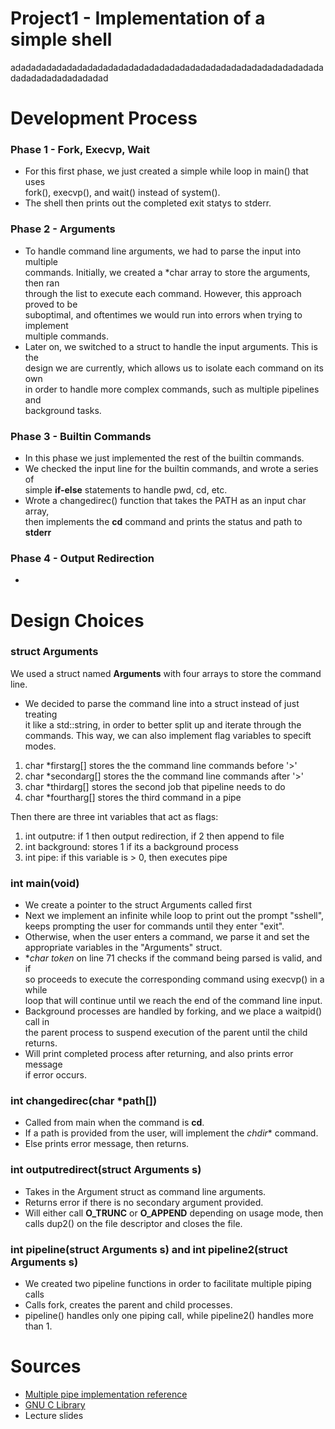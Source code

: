 # Project1 - **Implementation of a simple shell**

adadadadadadadadadadadadadadadadadadadadadadadadadadadadadadadadadadadadadadadad

# Development Process
### Phase 1 - Fork, Execvp, Wait

- For this first phase, we just created a simple while loop in main() that uses \
fork(), execvp(), and wait() instead of system().
- The shell then prints out the completed exit statys to stderr.

### Phase 2 - Arguments

- To handle command line arguments, we had to parse the input into multiple \
commands. Initially, we created a *char array to store the arguments, then ran \
through the list to execute each command. However, this approach proved to be \
suboptimal, and oftentimes we would run into errors when trying to implement \
multiple commands. 
- Later on, we switched to a struct to handle the input arguments. This is the \
design we are currently, which allows us to isolate each command on its own \
in order to handle more complex commands, such as multiple pipelines and \
background tasks.

### Phase 3 - Builtin Commands

- In this phase we just implemented the rest of the builtin commands. 
- We checked the input line for the builtin commands, and wrote a series of \
simple **if-else** statements to handle pwd, cd, etc. 
- Wrote a changedirec() function that takes the PATH as an input char array, \
 then implements the **cd** command and prints the status and path to **stderr**

### Phase 4 - Output Redirection

- 


# Design Choices
### struct Arguments

We used a struct named **Arguments** with four arrays to store the command line. 
- We decided to parse the command line into a struct instead of just treating \
it like a std::string, in order to better split up and iterate through the \
commands. This way, we can also implement flag variables to specift modes.

1. char *firstarg[] stores the the command line commands before '>'
2. char *secondarg[] stores the the command line commands after '>'
3. char *thirdarg[] stores the second job that pipeline needs to do
4. char *fourtharg[] stores the third command in a pipe

Then there are three int variables that act as flags:

1. int outputre: if 1 then output redirection, if 2 then append to file
2. int background: stores 1 if its a background process
3. int pipe: if this variable is > 0, then executes pipe

### int main(void)

- We create a pointer to the struct Arguments called first
- Next we implement an infinite while loop to print out the prompt "sshell", \
keeps prompting the user for commands until they enter "exit". 
- Otherwise, when the user enters a command, we parse it and set the \
appropriate variables in the "Arguments" struct.
- **char *token** on line 71 checks if the command being parsed is valid, and if\
so proceeds to execute the corresponding command using execvp() in a while \
loop that will continue until we reach the end of the command line input.
- Background processes are handled by forking, and we place a waitpid() call in \
the parent process to suspend execution of the parent until the child returns.
- Will print completed process after returning, and also prints error message \
if error occurs. 

### int changedirec(char *path[])
- Called from main when the command is **cd**.
- If a path is provided from the user, will implement the *chdir** command.
- Else prints error message, then returns.

### int outputredirect(struct Arguments s)
- Takes in the Argument struct as command line arguments.
- Returns error if there is no secondary argument provided.
- Will either call **O_TRUNC** or **O_APPEND** depending on usage mode, then \
calls dup2() on the file descriptor and closes the file.

### int pipeline(struct Arguments s) and int pipeline2(struct Arguments s)
- We created two pipeline functions in order to facilitate multiple piping calls
- Calls fork, creates the parent and child processes.
- pipeline() handles only one piping call, while pipeline2() handles more than 1.

# Sources
- [Multiple pipe implementation reference](https://stackoverflow.com/questions/8389033/implementation-of-multiple-pipes-in-c)
- [GNU C Library](https://www.gnu.org/software/libc/manual/)
- Lecture slides
